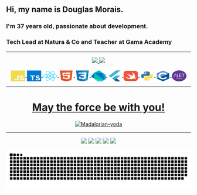 ## Hi, my name is Douglas Morais.
### I'm 37 years old, passionate about development.

### Tech Lead at Natura & Co and Teacher at Gama Academy

<hr/>

<center>

 <div>
  <a href="https://github.com/mrdouglasmorais">
  <img height="180em" src="https://github-readme-stats.vercel.app/api?username=mrdouglasmorais&show_icons=true&theme=dark&include_all_commits=true&count_private=true"/>
  <img height="180em" src="https://github-readme-stats.vercel.app/api/top-langs/?username=mrdouglasmorais&layout=compact&langs_count=10&theme=dark"/>
</div>
<div style="display: inline_block"><br>
  <img align="center" alt="Douglas-Js" height="30" width="40" src="https://raw.githubusercontent.com/devicons/devicon/master/icons/javascript/javascript-plain.svg">
  <img align="center" alt="Douglas-Ts" height="30" width="40" src="https://raw.githubusercontent.com/devicons/devicon/master/icons/typescript/typescript-plain.svg">
  <img align="center" alt="Douglas-React" height="30" width="40" src="https://raw.githubusercontent.com/devicons/devicon/master/icons/react/react-original.svg">
  <img align="center" alt="Douglas-HTML" height="30" width="40" src="https://raw.githubusercontent.com/devicons/devicon/master/icons/html5/html5-original.svg">
  <img align="center" alt="Douglas-CSS" height="30" width="40" src="https://raw.githubusercontent.com/devicons/devicon/master/icons/css3/css3-original.svg">
  <img align="center" alt="Douglas-Darth" height="30" width="40" src="https://raw.githubusercontent.com/devicons/devicon/master/icons/dart/dart-original.svg">
<img align="center" alt="Douglas-Flutter" height="30" width="40" src="https://raw.githubusercontent.com/devicons/devicon/master/icons/flutter/flutter-original.svg">
 <img align="center" alt="Douglas-Flutter" height="30" width="40" src="https://raw.githubusercontent.com/devicons/devicon/master/icons/swift/swift-original.svg">
<img align="center" alt="Douglas-python" height="30" width="40" src="https://raw.githubusercontent.com/devicons/devicon/master/icons/python/python-original.svg">
<img align="center" alt="Douglas-c" height="30" width="40" src="https://raw.githubusercontent.com/devicons/devicon/master/icons/c/c-original.svg">
<img align="center" alt="Douglas-dotnet" height="30" width="40" src="https://raw.githubusercontent.com/devicons/devicon/master/icons/dotnetcore/dotnetcore-original.svg">
 <br> 
 
</div>
 
 <hr/>
 
  # May the force be with you!
 <div>
   <img align="center" justify="center" alt="Madalorian-yoda" src="https://i.pinimg.com/originals/b3/e9/1f/b3e91ff096b62c849d3491b1f5fef6d5.gif">
 </div>
 
 <hr/>

 
<div> 
  <a href="https://instagram.com/douglasmorais" target="_blank"><img src="https://img.shields.io/badge/-Instagram-%23E4405F?style=for-the-badge&logo=instagram&logoColor=white" target="_blank"></a>
  <a href = "mailto:mr.douglasmorais23@gmail.com"><img src="https://img.shields.io/badge/-Gmail-%23333?style=for-the-badge&logo=gmail&logoColor=white" target="_blank"></a>
  <a href="https://www.linkedin.com/in/douglasmoraisdev" target="_blank"><img src="https://img.shields.io/badge/-LinkedIn-%230077B5?style=for-the-badge&logo=linkedin&logoColor=white" target="_blank"></a> 
 <a href="https://medium.com/@mr.douglasmorais23" target="_blank"><img src="https://img.shields.io/badge/-Medium-%23333?style=for-the-badge&logo=medium&logoColor=white" target="_blank"></a>
 <a href="https://www.douglasmorais.online/" target="_blank"><img src="https://img.shields.io/badge/-My%20Website-%23007BFF?style=for-the-badge&logo=globe&logoColor=white" target="_blank"></a>
 
 
  ![Snake animation](https://github.com/mrdouglasmorais/mrdouglasmorais/blob/main/github-contribution-grid-snake.svg)
 
</div>
 
 </center>
